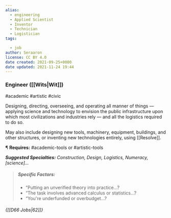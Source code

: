 ```yaml
---
alias:
  - engineering
  - Applied Scientist
  - Inventor
  - Technician
  - Logistician
tags:

  - job
author: Seraaron
license: CC BY 4.0
date created: 2021-09-25+0000
date updated: 2021-11-24 19:44
---
```


### Engineer ([[Wits|Wit]])

#academic #artistic #civic

Designing, directing, overseeing, and operating all manner of things — applying science and technology to envision the public infrastructure upon which most civilizations and industries rely — and all the logistics required to do so.

May also include designing new tools, machinery, equipment, buildings, and other structures, or inventing new technologies entirely, using [[Resolve]].

¶ **Requires:** #academic-tools or #artistic-tools

_**Suggested Specialties:** Construction, Design, Logistics, Numeracy, [science]..._

> ##### Specific Factors:
>
> - “Putting an unverified theory into practice...?
> - “The task involves advanced calculus or statistics...?
> - “You're underfunded or overbudget...?

###### {[[D66 Jobs|62]]}
